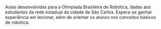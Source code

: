 Aulas desenvolvidas para a Olimpíada Brasileira de Robótica, dadas aos estudantes da rede estadual da cidade de São Carlos. Espera-se ganhar experiência em lecionar, além de orientar os alunos nos conceitos básicos de robótica.
